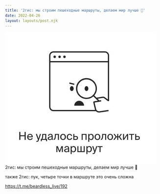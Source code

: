```yaml
---
title: '2гис: мы строим пешеходные маршруты, делаем мир лучше 💪'
date: 2022-04-26
layout: layouts/post.njk
---
```


![](/img/AgACAgIAAx0CVDWW-AADwGJndZx9dyViN5WIOM9I441HrWd_AALRvDEbY684S5o4cFzaKmzCAQADAgADcwADJAQ.jpg
)
2гис: мы строим пешеходные маршруты, делаем мир лучше 💪

также 2гис: пук, четыре точки в маршруте это очень сложна

https://t.me/beardless_live/192